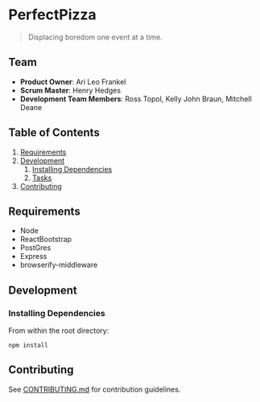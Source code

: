 # PerfectPizza

> Displacing boredom one event at a time.

## Team

  - __Product Owner__: Ari Leo Frankel
  - __Scrum Master__: Henry Hedges
  - __Development Team Members__: Ross Topol, Kelly John Braun, Mitchell Deane

## Table of Contents

1. [Requirements](#requirements)
1. [Development](#development)
    1. [Installing Dependencies](#installing-dependencies)
    1. [Tasks](#tasks)
1. [Contributing](#contributing)

## Requirements

- Node
- ReactBootstrap
- PostGres
- Express
- browserify-middleware

## Development

### Installing Dependencies

From within the root directory:

```
npm install
```

## Contributing

See [CONTRIBUTING.md](https://github.com/unexpected-lion/ourglass/blob/master/contributing.md) for contribution guidelines.
